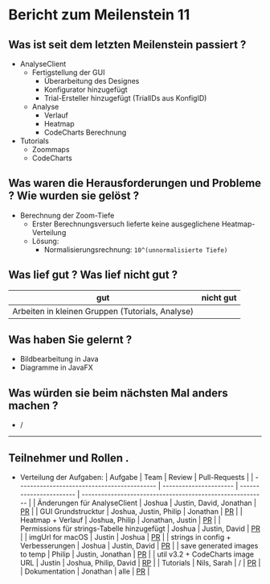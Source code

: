# Bericht zum Meilenstein 11

## Was ist seit dem letzten Meilenstein passiert ?
- AnalyseClient
    - Fertigstellung der GUI
        - Überarbeitung des Designes
        - Konfigurator hinzugefügt
        - Trial-Ersteller hinzugefügt (TrialIDs aus KonfigID)
    - Analyse
        - Verlauf
        - Heatmap
        - CodeCharts Berechnung
- Tutorials
    - Zoommaps
    - CodeCharts

## Was waren die Herausforderungen und Probleme ? Wie wurden sie gelöst ?
- Berechnung der Zoom-Tiefe
    - Erster Berechnungsversuch lieferte keine ausgeglichene Heatmap-Verteilung
    - Lösung:
        - Normalisierungsrechnung: `10^(unnormalisierte Tiefe)`

## Was lief gut ? Was lief nicht gut ?
| gut                                              | nicht gut |
| ------------------------------------------------ | --------- |
| Arbeiten in kleinen Gruppen (Tutorials, Analyse) |           |

## Was haben Sie gelernt ?
- Bildbearbeitung in Java
- Diagramme in JavaFX

## Was würden sie beim nächsten Mal anders machen ?
- /

---
## Teilnehmer und Rollen .

- Verteilung der Aufgaben:
    | Aufgabe                                     | Team                   | Review                  | Pull-Requests                                             |
    | ------------------------------------------- | ---------------------- | ----------------------- | --------------------------------------------------------- |
    | Änderungen für AnalyseClient                | Joshua                 | Justin, David, Jonathan | [PR](https://github.com/weichware10/util/pull/33)         |
    | GUI Grundstrucktur                          | Joshua, Justin, Philip | Jonathan                | [PR](https://github.com/weichware10/analyse/pull/7)       |
    | Heatmap + Verlauf                           | Joshua, Philip         | Jonathan, Justin        | [PR](https://github.com/weichware10/analyse/pull/8)       |
    | Permissions für strings-Tabelle hinzugefügt | Joshua                 | Justin, David           | [PR](https://github.com/weichware10/util/pull/36)         |
    | imgUrl for macOS                            | Justin                 | Joshua                  | [PR](https://github.com/weichware10/toolbox/pull/26)      |
    | strings in config + Verbesserungen          | Joshua                 | Justin, David           | [PR](https://github.com/weichware10/util/pull/38)         |
    | save generated images to temp               | Philip                 | Justin, Jonathan        | [PR](https://github.com/weichware10/util/pull/39)         |
    | util v3.2 + CodeCharts image URL            | Justin                 | Joshua, Philip, David   | [RP](https://github.com/weichware10/toolbox/pull/27)      |
    | Tutorials                                   | Nils, Sarah            | /                       | [PR](https://github.com/weichware10/dokumente/pull/18)    |
    | Dokumentation                               | Jonathan               | alle                    | [PR](https://github.com/weichware10/meilensteine/pull/69) |